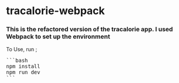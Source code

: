 # tracalorie-webpack
### This is the refactored version of the tracalorie app. I used Webpack to set up the environment

To Use, run ;
<pre>
```bash
npm install
npm run dev
```
</pre>
